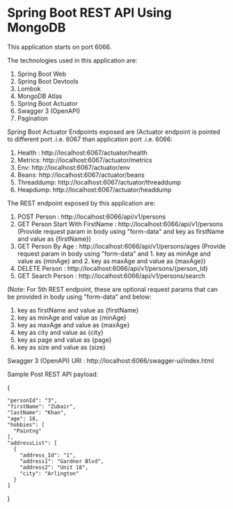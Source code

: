 # Spring Boot REST API Using MongoDB

This application starts on port 6066.

The technologies used in this application are:

1. Spring Boot Web
2. Spring Boot Devtools
3. Lombok
4. MongoDB Atlas
5. Spring Boot Actuator
6. Swagger 3 (OpenAPI)
7. Pagination

Spring Boot Actuator Endpoints exposed are (Actuator endpoint is pointed to different port .i.e. 6067 than application port .i.e. 6066:
1. Health : http://localhost:6067/actuator/health
2. Metrics: http://localhost:6067/actuator/metrics
3. Env: http://localhost:6067/actuator/env
4. Beans: http://localhost:6067/actuator/beans
5. Threaddump: http://localhost:6067/actuator/threaddump
6. Heapdump: http://localhost:6067/actuator/headdump

The REST endpoint exposed by this application are:
1. POST Person : http://localhost:6066/api/v1/persons
2. GET Person Start With FirstName : http://localhost:6066/api/v1/persons (Provide request param in body using "form-data" and key as firstName and value as {firstName})
3. GET Person By Age : http://localhost:6066/api/v1/persons/ages (Provide request param in body using "form-data" and 1. key as minAge and value as {minAge} and 2. key as maxAge and value as {maxAge})
4. DELETE Person : http://localhost:6066/api/v1/persons/{person_Id}
5. GET Search Person : http://localhost:6066/api/v1/persons/search 

(Note: For 5th REST endpoint, these are optional request params that can be provided in body using "form-data" and below:
1. key as firstName and value as {firstName}
2. key as minAge and value as {minAge}
3. key as maxAge and value as {maxAge}
4. key as city and value as {city}
5. key as page and value as {page}
6. key as size and value as {size}

Swagger 3 (OpenAPI) URI : http://localhost:6066/swagger-ui/index.html

Sample Post REST API payload:

{

    "personId": "3",
    "firstName": "Zubair",
    "lastName": "Khan",
    "age": 18,
    "hobbies": [
      "Paintng"
    ],
    "addressList": [
      {
        "address_Id": "1",
        "address1": "Gardner Blvd",
        "address2": "Unit 18",
        "city": "Arlington"
      }
    ]
}
